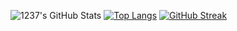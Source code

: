 ![1237's GitHub Stats](https://github-readme-stats.vercel.app/api?username=12three7&show_icons=true&theme=radical)
[![Top Langs](https://github-readme-stats.vercel.app/api/top-langs/?username=12three7&theme=radical&compact=true)](https://github.com/anuraghazra/github-readme-stats)
[![GitHub Streak](http://github-readme-streak-stats.herokuapp.com?user=12three7&hide_border=false&background=141321&ring=FC428C&fire=E8CA43&dates=A7FCF5&currStreakLabel=FFFFFF&sideNums=A7FCF5&currStreakNum=E8CA43&sideLabels=FFFFFF&stroke=FFFFFF)](#)

